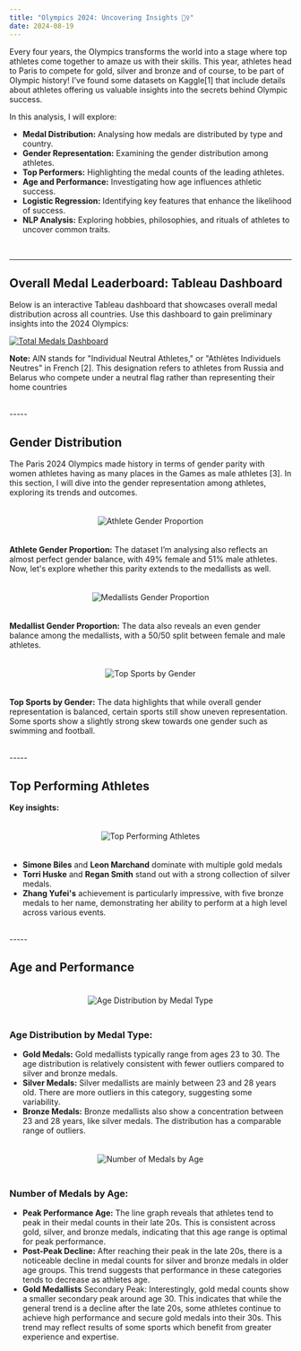 ```yaml
---
title: "Olympics 2024: Uncovering Insights 🕵️‍♀️"
date: 2024-08-19
---
```


Every four years, the Olympics transforms the world into a stage where top athletes come together to amaze us with their skills. This year, athletes head to Paris to compete for gold, silver and bronze and of course, to be part of Olympic history! I've found some datasets on Kaggle[1] that include details about athletes offering us valuable insights into the secrets behind Olympic success.

In this analysis, I will explore:

- **Medal Distribution:** Analysing how medals are distributed by type and country.
- **Gender Representation:** Examining the gender distribution among athletes.
- **Top Performers:** Highlighting the medal counts of the leading athletes.
- **Age and Performance:** Investigating how age influences athletic success.
- **Logistic Regression:** Identifying key features that enhance the likelihood of success.
- **NLP Analysis:** Exploring hobbies, philosophies, and rituals of athletes to uncover common traits.
<br>

-----

## Overall Medal Leaderboard: Tableau Dashboard


Below is an interactive Tableau dashboard that showcases overall medal distribution across all countries. Use this dashboard to gain preliminary insights into the 2024 Olympics:


<div class='tableauPlaceholder' id='viz1724083394699' style='position: relative'>
  <noscript>
    <a href='#'>
      <img alt='Total Medals Dashboard ' src='https://public.tableau.com/static/images/Ol/Olympics_2024/TotalMedalsDashboard/1_rss.png' style='border: none' />
    </a>
  </noscript>
  <object class='tableauViz' style='display:none;'>
    <param name='host_url' value='https%3A%2F%2Fpublic.tableau.com%2F' />
    <param name='embed_code_version' value='3' />
    <param name='site_root' value='' />
    <param name='name' value='Olympics_2024/TotalMedalsDashboard' />
    <param name='tabs' value='no' />
    <param name='toolbar' value='yes' />
    <param name='static_image' value='https://public.tableau.com/static/images/Ol/Olympics_2024/TotalMedalsDashboard/1.png' />
    <param name='animate_transition' value='yes' />
    <param name='display_static_image' value='yes' />
    <param name='display_spinner' value='yes' />
    <param name='display_overlay' value='yes' />
    <param name='display_count' value='yes' />
    <param name='language' value='en-GB' />
  </object>
</div>
<script type='text/javascript'>
  var divElement = document.getElementById('viz1724083394699');
  var vizElement = divElement.getElementsByTagName('object')[0];
  if (divElement.offsetWidth > 800) {
    vizElement.style.width='1000px'; vizElement.style.height='827px';
  } else if (divElement.offsetWidth > 500) {
    vizElement.style.width='1000px'; vizElement.style.height='827px';
  } else {
    vizElement.style.width='100%'; vizElement.style.height='1227px';
  }
  var scriptElement = document.createElement('script');
  scriptElement.src = 'https://public.tableau.com/javascripts/api/viz_v1.js';
  vizElement.parentNode.insertBefore(scriptElement, vizElement);
</script>



**Note:** AIN stands for "Individual Neutral Athletes," or "Athlètes Individuels Neutres" in French [2].  This designation refers to athletes from Russia and Belarus who compete under a neutral flag rather than representing their home countries


<br>
-----

## Gender Distribution

The Paris 2024 Olympics made history in terms of gender parity with women athletes having as many places in the Games as male athletes [3]. In this section, I will dive into the gender representation among athletes, exploring its trends and outcomes.
 
<div style="text-align: center;">
  <img src="{{ site.baseurl }}/assets/images/athlete_gender.png" alt="Athlete Gender Proportion" style="max-width: 100%; height: auto; margin: 20px 0;">
</div>
 
**Athlete Gender Proportion:** The dataset I’m analysing also reflects an almost perfect gender balance, with 49% female and 51% male athletes. Now, let's explore whether this parity extends to the medallists as well.

<div style="text-align: center;">
  <img src="{{ site.baseurl }}/assets/images/medallist_gender.png" alt="Medallists Gender Proportion" style="max-width: 100%; height: auto; margin: 20px 0;">
</div>
 
**Medallist Gender Proportion:** The data also reveals an even gender balance among the medallists, with a 50/50 split between female and male athletes. 

<div style="text-align: center;">
  <img src="{{ site.baseurl }}/assets/images/top_sport_by_gender.png" alt="Top Sports by Gender" style="max-width: 100%; height: auto; margin: 20px 0;">
</div>

**Top Sports by Gender:** The data highlights that while overall gender representation is balanced, certain sports still show uneven representation. Some sports show a slightly strong skew towards one gender such as swimming and football.


<br>
-----

## Top Performing Athletes
 
**Key insights:**

<div style="text-align: center;">
  <img src="{{ site.baseurl }}/assets/images/top_athlete_medal_cnt.png" alt="Top Performing Athletes" style="max-width: 100%; height: auto; margin: 20px 0;">
</div>

- **Simone Biles** and **Leon Marchand** dominate with multiple gold medals
- **Torri Huske** and **Regan Smith** stand out with a strong collection of silver medals.
- **Zhang Yufei's** achievement is particularly impressive, with five bronze medals to her name, demonstrating her ability to perform at a high level across various events.

<br>
-----

## Age and Performance

<div style="text-align: center;">
  <img src="{{ site.baseurl }}/assets/images/age_by_medal_type.png" alt="Age Distribution by Medal Type" style="max-width: 100%; height: auto; margin: 20px 0;">
</div>

### Age Distribution by Medal Type: 

- **Gold Medals:** Gold medallists typically range from ages 23 to 30. The age distribution is relatively consistent with fewer outliers compared to silver and bronze medals.
- **Silver Medals:** Silver medallists are mainly between 23 and 28 years old. There are more outliers in this category, suggesting some variability.
- **Bronze Medals:** Bronze medallists also show a concentration between 23 and 28 years, like silver medals. The distribution has a comparable range of outliers.

<div style="text-align: center;">
  <img src="{{ site.baseurl }}/assets/images/num_medals_by_age.png" alt="Number of Medals by Age" style="max-width: 100%; height: auto; margin: 20px 0;">
</div>

### Number of Medals by Age:

- **Peak Performance Age:** The line graph reveals that athletes tend to peak in their medal counts in their late 20s. This is consistent across gold, silver, and bronze medals, indicating that this age range is optimal for peak performance.
- **Post-Peak Decline:** After reaching their peak in the late 20s, there is a noticeable decline in medal counts for silver and bronze medals in older age groups. This trend suggests that performance in these categories tends to decrease as athletes age.
- **Gold Medallists** Secondary Peak: Interestingly, gold medal counts show a smaller secondary peak around age 30. This indicates that while the general trend is a decline after the late 20s, some athletes continue to achieve high performance and secure gold medals into their 30s. This trend may reflect results of some sports which benefit from greater experience and expertise.
